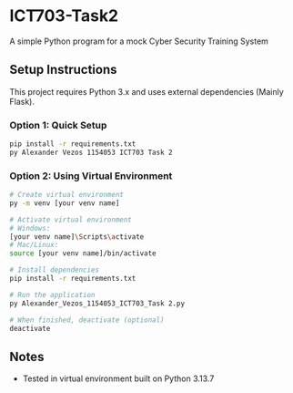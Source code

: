 # ICT703-Task2
A simple Python program for a mock Cyber Security Training System

## Setup Instructions

This project requires Python 3.x and uses external dependencies (Mainly Flask).

### Option 1: Quick Setup
```bash
pip install -r requirements.txt
py Alexander Vezos 1154053 ICT703 Task 2
```

### Option 2: Using Virtual Environment
```bash
# Create virtual environment
py -m venv [your venv name]

# Activate virtual environment
# Windows:
[your venv name]\Scripts\activate
# Mac/Linux:
source [your venv name]/bin/activate

# Install dependencies
pip install -r requirements.txt

# Run the application
py Alexander_Vezos_1154053_ICT703_Task 2.py

# When finished, deactivate (optional)
deactivate
```

## Notes
- Tested in virtual environment built on Python 3.13.7
